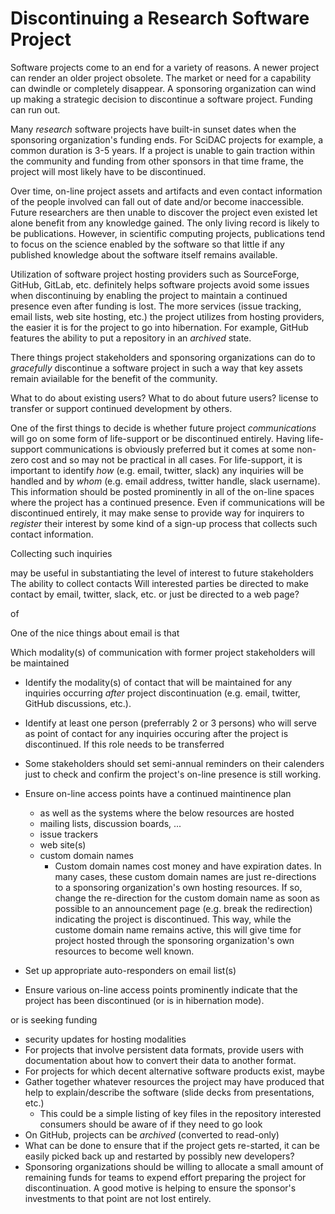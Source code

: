 # Discontinuing a Research Software Project

Software projects come to an end for a variety of reasons. A newer project
can render an older project obsolete. The market or need for a capability can
dwindle or completely disappear. A sponsoring organization can wind up making
a strategic decision to discontinue a software project. Funding can run out.

Many *research* software projects have built-in sunset dates when the sponsoring
organization's funding ends. For SciDAC projects for example, a common
duration is 3-5 years. If a project is unable to gain traction within the
community and funding from other sponsors in that time frame, the project will most
likely have to be discontinued.

Over time, on-line project assets and artifacts and even contact information of
the people involved can fall out of date and/or become inaccessible. Future
researchers are then unable to discover the project even existed let alone benefit
from any knowledge gained. The only living record is likely to be publications.
However, in scientific computing projects, publications tend to focus
on the science enabled by the software so that little if any published knowledge
about the software itself remains available.

Utilization of software project hosting providers such as SourceForge, GitHub, GitLab,
etc.  definitely helps software projects avoid some issues when discontinuing by enabling
the project to maintain a continued presence even after funding is lost. The more
services (issue tracking, email lists, web site hosting, etc.) the project utilizes
from hosting providers, the easier it is for the project to go into hibernation.
For example, GitHub features the ability to put a repository in an *archived* state.

There things project stakeholders and sponsoring organizations can do to *gracefully* 
discontinue a software project in such a way that key assets remain aviailable for
the benefit of the community.

What to do about existing users? What to do about future users?
license to transfer or support continued development by others.

One of the first things to decide is whether future project *communications* will go on
some form of life-support or be discontinued entirely. Having life-support communications
is obviously preferred but it comes at some non-zero cost and so may not be practical in
all cases. For life-support, it is important to identify *how* (e.g. email, twitter, slack)
any inquiries will be handled and by *whom* (e.g. email address, twitter handle, slack
username). This information should be posted prominently in all of the on-line spaces where
the project has a continued presence. Even if communications will be discontinued entirely,
it may make sense to provide way for inquirers to *register* their interest by some kind of
a sign-up process that collects such contact information.

Collecting such inquiries

 may be useful in substantiating the level of interest to future
stakeholders
The ability to collect contacts
Will interested parties be directed to make contact by email, twitter, slack, etc. or just
be directed to a web page?

of

 One of the nice things about email
is that

Which modality(s) of communication with former project stakeholders will
be maintained 

* Identify the modality(s) of contact that will be maintained for any inquiries
  occurring *after* project discontinuation (e.g. email, twitter, GitHub discussions, etc.).

* Identify at least one person (preferrably 2 or 3 persons) who will serve as point
  of contact for any inquiries occuring after the project is discontinued. If this
  role needs to be transferred

* Some stakeholders should set semi-annual reminders on their calenders just to
  check and confirm the project's on-line presence is still working.
* Ensure on-line access points have a continued maintinence plan
  * as well as the systems where the below resources are hosted
  * mailing lists, discussion boards, ...
  * issue trackers
  * web site(s)
  * custom domain names
    * Custom domain names cost money and have expiration dates. In many cases, these
      custom domain names are just re-directions to a sponsoring organization's 
      own hosting resources. If so, change the re-direction for the custom domain name
      as soon as possible to an announcement page (e.g. break the redirection) indicating
      the project is discontinued. This way, while the custome domain name remains active,
      this will give time for project hosted through the sponsoring organization's own
      resources to become well known.
* Set up appropriate auto-responders on email list(s)
* Ensure various on-line access points prominently indicate that the project
  has been discontinued (or is in hibernation mode).

or is seeking funding


* security updates for hosting modalities
* For projects that involve persistent data formats, provide users with documentation
  about how to convert their data to another format.
* For projects for which decent alternative software products exist, maybe 
* Gather together whatever resources the project may have produced that help to
  explain/describe the software (slide decks from presentations, etc.)
  * This could be a simple listing of key files in the repository interested
    consumers should be aware of if they need to go look
* On GitHub, projects can be *archived* (converted to read-only)
* What can be done to ensure that if the project gets re-started, it can be easily
  picked back up and restarted by possibly new developers?
* Sponsoring organizations should be willing to allocate a small amount of remaining
  funds for teams to expend effort preparing the project for discontinuation. A good
  motive is helping to ensure the sponsor's investments to that point are not lost
  entirely.
